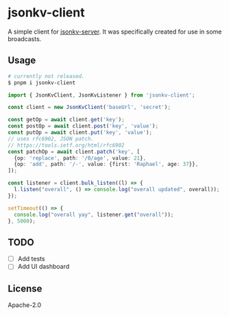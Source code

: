 # jsonkv-client
A simple client for [jsonkv-server](https://github.com/ilsubyeega/jsonkv-server). 
It was specifically created for use in some broadcasts.

## Usage
```bash
# currently not released.
$ pnpm i jsonkv-client
```
```ts
import { JsonKvClient, JsonKvListener } from 'jsonkv-client';

const client = new JsonKvClient('baseUrl', 'secret');

const getOp = await client.get('key');
const postOp = await client.post('key', 'value');
const putOp = await client.put('key', 'value');
// uses rfc6902, JSON patch.
// https://tools.ietf.org/html/rfc6902
const patchOp = await client.patch('key', [
  {op: 'replace', path: '/0/age', value: 21},
  {op: 'add', path: '/-', value: {first: 'Raphael', age: 37}},
]);

const listener = client.bulk_listen((l) => {
  l.listen("overall", () => console.log("overall updated", overall));
});

setTimeout(() => {
  console.log("overall yay", listener.get("overall"));
}, 5000);
```

## TODO
- [ ] Add tests
- [ ] Add UI dashboard

## License
Apache-2.0